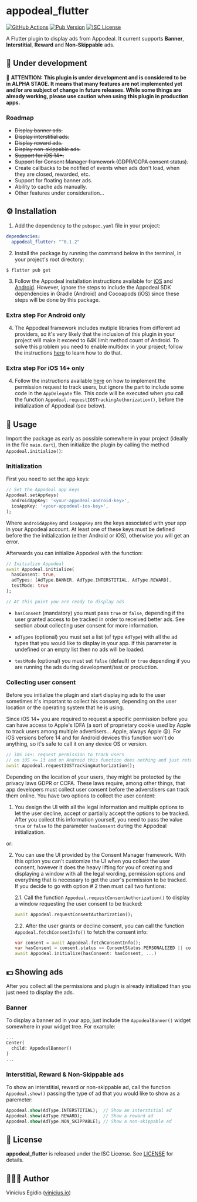 # appodeal_flutter

[![GitHub Actions](https://img.shields.io/github/workflow/status/vegidio-flutter/appodeal/build)](https://github.com/vegidio-flutter/appodeal/actions)
[![Pub Version](https://img.shields.io/pub/v/appodeal_flutter?color=blue)](https://pub.dev/packages/appodeal_flutter)
[![ISC License](https://img.shields.io/npm/l/vimdb?color=important)](LICENSE)

A Flutter plugin to display ads from Appodeal. It current supports __Banner__, __Interstitial__, __Reward__ and __Non-Skippable__ ads.

## 🚧 Under development

🔴 **ATTENTION: This plugin is under development and is considered to be in ALPHA STAGE. It means that many features are not implemented yet and/or are subject of change in future releases. While some things are already working, please use caution when using this plugin in production apps.**

### Roadmap

- ~~Display banner ads.~~
- ~~Display interstitial ads.~~
- ~~Display reward ads.~~
- ~~Display non-skippable ads.~~
- ~~Support for iOS 14+.~~
- ~~Support for Consent Manager framework (GDPR/CCPA consent status).~~
- Create callbacks to be notified of events when ads don't load, when they are closed, rewarded, etc.
- Support for floating banner ads.
- Ability to cache ads manually.
- Other features under consideration...

## ⚙️ Installation

1. Add the dependency to the `pubspec.yaml` file in your project:

```yaml
dependencies:
  appodeal_flutter: "^0.1.2"
```

2. Install the package by running the command below in the terminal, in your project's root directory:

```
$ flutter pub get
```

3. Follow the Appodeal installation instructions available for [iOS](https://wiki.appodeal.com/en/ios/2-7-3-beta-ios-sdk-integration-guide) and [Android](https://wiki.appodeal.com/en/android/2-7-3-beta-android-sdk-integration-guide). However, ignore the steps to include the Appodeal SDK dependencies in Gradle (Android) and Cocoapods (iOS) since these steps will be done by this package.

### Extra step For Android only

4. The Appodeal framework includes mutiple libraries from different ad providers, so it's very likely that the inclusion of this plugin in your project will make it exceed to 64K limit method count of Android. To solve this problem you need to enable multidex in your project; follow the instructions [here](https://developer.android.com/studio/build/multidex) to learn how to do that.

### Extra step For iOS 14+ only

4. Follow the instructions available [here](https://wiki.appodeal.com/en/ios/2-7-3-beta-ios-sdk-integration-guide/ios-14+-support) on how to implement the permission request to track users, but ignore the part to include some code in the `AppDelegate` file. This code will be executed when you call the function `Appodeal.requestIOSTrackingAuthorization()`, before the initialization of Appodeal (see below).

## 📱 Usage

Import the package as early as possible somewhere in your project (ideally in the file `main.dart`), then initialize the plugin by calling the method `Appodeal.initialize()`:

### Initialization

First you need to set the app keys:

```dart
// Set the Appodeal app keys
Appodeal.setAppKeys(
  androidAppKey: '<your-appodeal-android-key>',
  iosAppKey: '<your-appodeal-ios-key>',
);
```

Where `androidAppKey` and `iosAppKey` are the keys associated with your app in your Appodeal account. At least one of these keys must be defined before the the initialization (either Android or iOS), otherwise you will get an error.

Afterwards you can initialize Appodeal with the function:

```dart
// Initialize Appodeal
await Appodeal.initialize(
  hasConsent: true,
  adTypes: [AdType.BANNER, AdType.INTERSTITIAL, AdType.REWARD],
  testMode: true
);

// At this point you are ready to display ads
```
* `hasConsent` (mandatory) you must pass `true` or `false`, depending if the user granted access to be tracked in order to received better ads. See section about collecting user consent for more information.

* `adTypes` (optional) you must set a list (of type `AdType`) with all the ad types that you would like to display in your app. If this parameter is undefined or an empty list then no ads will be loaded.

* `testMode` (optional) you must set `false` (default) or `true` depending if you are running the ads during development/test or production.

### Collecting user consent

Before you initialize the plugin and start displaying ads to the user sometimes it's important to collect his consent, depending on the user location or the operating system that he is using.

Since iOS 14+ you are required to request a specific permission before you can have access to Apple's IDFA (a sort of proprietary cookie used by Apple to track users among multiple advertisers... Apple, always Apple 😒). For iOS versions before 14 and for Android devices this function won't do anything, so it's safe to call it on any device OS or version.

```dart
// iOS 14+: request permission to track users
// on iOS <= 13 and on Android this function does nothing and just returns true
await Appodeal.requestIOSTrackingAuthorization();
```

Depending on the location of your users, they might be protected by the privacy laws GDPR or CCPA. These laws require, among other things, that app developers must collect user consent before the adverstisers can track them online. You have two options to collect the user content:

1. You design the UI with all the legal information and multiple options to let the user decline, accept or partially accept the options to be tracked. After you collect this information yourself, you need to pass the value `true` or `false` to the parameter `hasConsent` during the Appodeal initialization.

or:

2. You can use the UI provided by the Consent Manager framework. With this option you can't customize the UI when you collect the user consent, however it does the heavy lifting for you of creating and displaying a window with all the legal wording, permission options and everything that is necessary to get the user's permission to be tracked. If you decide to go with option # 2 then must call two funtions:

    2.1. Call the function `Appodeal.requestConsentAuthorization()` to display a window requesting the user consent to be tracked:
    ```dart
    await Appodeal.requestConsentAuthorization();
    ```

    2.2. After the user grants or decline consent, you can call the function `Appodeal.fetchConsentInfo()` to fetch the consent info:
    ```dart
    var consent = await Appodeal.fetchConsentInfo();
    var hasConsent = consent.status == ConsentStatus.PERSONALIZED || consent.status == ConsentStatus.PARTLY_PERSONALIZED;
    await Appodeal.initialize(hasConsent: hasConsent, ...)
    ```

## 💵 Showing ads

After you collect all the permissions and plugin is already initialized than you just need to display the ads.

### Banner

To display a banner ad in your app, just include the `AppodealBanner()` widget somewhere in your widget tree. For example:

```dart
...
Center(
  child: AppodealBanner()
)
...
```

### Interstitial, Reward & Non-Skippable ads

To show an interstitial, reward or non-skippable ad, call the function `Appodeal.show()` passing the type of ad that you would like to show as a paremeter:

```dart
Appodeal.show(AdType.INTERSTITIAL);  // Show an interstitial ad
Appodeal.show(AdType.REWARD);        // Show a reward ad
Appodeal.show(AdType.NON_SKIPPABLE); // Show a non-skippable ad
```

## 📝 License

**appodeal_flutter** is released under the ISC License. See [LICENSE](LICENSE) for details.

## 👨🏾‍💻 Author

Vinicius Egidio ([vinicius.io](https://vinicius.io))